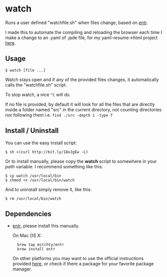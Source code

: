 watch
=====

Runs a user defined "watchfile.sh" when files change,
based on [entr][entr-website].

I made this to automate the compiling and reloading the browser
each time I make a change to an .yaml of .jade file, for my
yaml-resume->html project [here][ninoscript-resume].

Usage
-----

	$ watch [file ...]

Watch stays open and if any of the provided files changes,
it automatically calls the "watchfile.sh" script.

To stop watch, a nice `^C` will do.

If no file is provided, by default it will look for all the files
that are directly inside a folder named "src" in the current directory,
not counting directories nor following them i.e. `find ./src -depth 1 -type f`

Install / Uninstall
-------------------

You can use the easy install script:

	$ sh <(curl http://bit.ly/18oJgEw -L)

Or to install manually, please copy the **watch** script
to somewhere in your *path* variable.
I recommend something like this:

	$ cp watch /usr/local/bin
	$ chmod +x /usr/local/bin/watch

And to uninstall simply remove it, like this:

	$ rm /usr/local/bin/watch

Dependencies
------------

* [entr][entr-website], please install this manually.
	
	On Mac OS X:
	
		brew tap mitchty/entr
		brew install entr
	
	On other platforms you may want to use the official instructions
	provided [here][entr-install], or check if there a package for
	your favorite package manager.

[entr-website]: http://entrproject.org
[entr-install]: https://bitbucket.org/eradman/entr/
[ninoscript-resume]: https://github.com/NinoScript/resume
